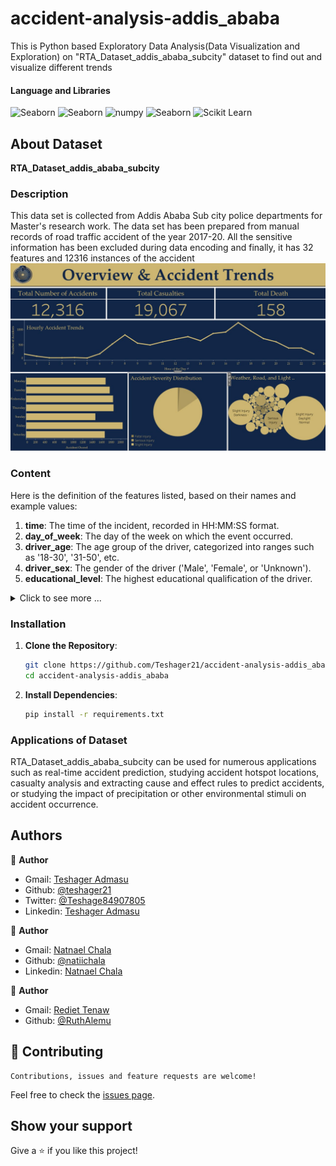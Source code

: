 # accident-analysis-addis_ababa
This is Python based Exploratory Data Analysis(Data Visualization and Exploration) on "RTA_Dataset_addis_ababa_subcity" dataset to find out and visualize different trends


#### Language and Libraries
<p>
<a><img src="https://img.shields.io/badge/Python-FFD43B?style=for-the-badge&logo=python&logoColor=darkgreen" alt="Seaborn"/></a>
<a><img src="https://img.shields.io/badge/Pandas-2C2D72?style=for-the-badge&logo=pandas&logoColor=white" alt="Seaborn"/></a>
<a><img src="https://img.shields.io/badge/Numpy-777BB4?style=for-the-badge&logo=numpy&logoColor=white" alt="numpy"/></a>
<a><img src="https://seaborn.pydata.org/_static/logo-wide-lightbg.svg" alt="Seaborn"width="110"/></a>
<a><img src="https://scikit-learn.org/1.5/_static/scikit-learn-logo-small.png" alt="Scikit Learn"width="110"/></a>
</p>

## About Dataset
**RTA_Dataset_addis_ababa_subcity**
### Description
This data set is collected from Addis Ababa Sub city police departments for Master's research work. The data set has been prepared from manual records of road traffic accident of the year 2017-20. All the sensitive information has been excluded during data encoding and finally, it has 32 features and 12316 instances of the accident
![Alt Text](images\tableau_screenshot.jpg)

### Content
Here is the definition of the features listed, based on their names and example values:

1. **time**: The time of the incident, recorded in HH:MM:SS format.
2. **day_of_week**: The day of the week on which the event occurred.
3. **driver_age**: The age group of the driver, categorized into ranges such as '18-30', '31-50', etc.
4. **driver_sex**: The gender of the driver ('Male', 'Female', or 'Unknown').
5. **educational_level**: The highest educational qualification of the driver.
<details>

  <summary>Click to see more ...</summary>

6. **vehicle_driver_relation**: The relationship between the vehicle owner and the driver (e.g., 'Owner', 'Employee', 'Other').
7. **driving_experience**: The driver's experience level, categorized by years or specific conditions like 'No Licence'.
8. **vehicle_type**: The type of vehicle involved in the incident (e.g., 'Automobile', 'Taxi', 'Motorcycle').
9. **vehicle_owner**: The owner of the vehicle, such as 'Owner', 'Governmental', or 'Organization'.
10. **service_year**: The service duration of the vehicle, categorized by years.
11. **vehicle_defect**: Whether the vehicle had a defect at the time of the accident (e.g., 'No defect', '7', '5').
12. **accident_area**: The type of area where the accident occurred (e.g., 'Residential areas', 'Office areas').
13. **lanes**: The type of road lanes where the accident occurred (e.g., 'Undivided Two way', 'One way').
14. **road_allignment**: The road's alignment, describing its geometry (e.g., 'Tangent road with flat terrain').
15. **junction_type**: The type of road junction at the accident location (e.g., 'T Shape', 'Crossing').
16. **surface_type**: The type of road surface (e.g., 'Asphalt roads', 'Gravel roads').
17. **road_surface_conditions**: The condition of the road surface during the accident (e.g., 'Dry', 'Wet or damp').
18. **light_condition**: The lighting condition at the time of the accident (e.g., 'Daylight', 'Darkness - no lighting').
19. **weather_condition**: The weather condition at the time of the accident (e.g., 'Normal', 'Raining').
20. **collision_type**: The type of collision that occurred (e.g., 'Vehicle with vehicle collision', 'Collision with pedestrians').
21. **vehicles_involved**: The number of vehicles involved in the accident.
22. **casualties**: The number of individuals injured or killed in the accident.
23. **vehicle_movement**: The movement status of the vehicle at the time of the accident (e.g., 'Going straight', 'Parked').
24. **casualty_class**: The role of the casualty in the accident (e.g., 'Driver or rider', 'Pedestrian').
25. **casualty_sex**: The gender of the casualty.
26. **casualty_age**: The age or age group of the casualty.
27. **casualty_severity**: The severity of the casualty's injury ('1', '2', '3', or 'na').
28. **casualty_work**: The employment status or occupation of the casualty.
29. **casualty_fitness**: The fitness or health condition of the casualty (e.g., 'Normal', 'Deaf').
30. **pedestrian_movement**: The movement or behavior of the pedestrian at the time of the accident.
31. **accident_cause**: The primary cause of the accident (e.g., 'Overspeed', 'Drunk driving').
32. **accident_severity**: The severity of the accident's outcome ('Slight Injury', 'Serious Injury', 'Fatal injury').
</details>

### Installation

1. **Clone the Repository**:

   ```bash
   git clone https://github.com/Teshager21/accident-analysis-addis_ababa.git
   cd accident-analysis-addis_ababa
   ```


2. **Install Dependencies**:

   ```bash
   pip install -r requirements.txt
   ```

### Applications of Dataset
RTA_Dataset_addis_ababa_subcity can be used for numerous applications such as real-time accident prediction, studying accident hotspot locations, casualty analysis and extracting cause and effect rules to predict accidents, or studying the impact of precipitation or other environmental stimuli on accident occurrence.
## Authors

👤 **Author**

- Gmail: [Teshager Admasu](mailto:teshager8922@gmail.com)
- Github: [@teshager21](https://github.com/teshager21)
- Twitter: [@Teshage84907805](https://twitter.com/Teshage84907805)
- Linkedin: [Teshager Admasu](https://www.linkedin.com/in/teshager-admasu-0000011a2/)

👤 **Author**

- Gmail: [Natnael Chala](natnaelchala@gmail.com)
- Github: [@natiichala](https://github.com/natiichala)
- Linkedin: [Natnael Chala](https://www.linkedin.com/in/natnael-chala/)

👤 **Author**
- Gmail: [Rediet Tenaw](rediettenaw28@gmail.com)
- Github: [@RuthAlemu](https://github.com/RuthAlemu)

## 🤝 Contributing

    Contributions, issues and feature requests are welcome!

Feel free to check the [issues page](https://github.com/Teshager21/accident-analysis-addis_ababa/issues).

## Show your support

Give a ⭐️ if you like this project!
